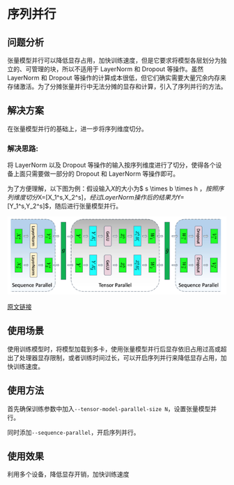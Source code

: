 # 序列并行

## 问题分析

张量模型并行可以降低显存占用，加快训练速度，但是它要求将模型各层划分为独立的、可管理的块，所以不适用于 LayerNorm 和 Dropout 等操作。虽然 LayerNorm 和 Dropout 等操作的计算成本很低，但它们确实需要大量冗余内存来存储激活。为了分摊张量并行中无法分摊的显存和计算，引入了序列并行的方法。

## 解决方案

在张量模型并行的基础上，进一步将序列维度切分。

### 解决思路:

将 LayerNorm 以及 Dropout 等操作的输入按序列维度进行了切分，使得各个设备上面只需要做一部分的 Dropout 和 LayerNorm 等操作即可。

为了方便理解，以下图为例：假设输入$X$的大小为$ s \times b \times h $，按照序列维度切分$X=[X_1^s,X_2^s]$，经过LayerNorm操作后的结果为$Y=[Y_1^s,Y_2^s]$，随后进行张量模型并行。

![image.png](../../sources/images/sequence-parallel.png)

[原文链接](https://arxiv.org/pdf/2205.05198)

## 使用场景

使用训练模型时，将模型加载到多卡，使用张量模型并行后显存依旧占用过高或超出了处理器显存限制，或者训练时间过长，可以开启序列并行来降低显存占用，加快训练速度。

## 使用方法

首先确保训练参数中加入`--tensor-model-parallel-size N`，设置张量模型并行。

同时添加`--sequence-parallel`，开启序列并行。

## 使用效果

利用多个设备，降低显存开销，加快训练速度
